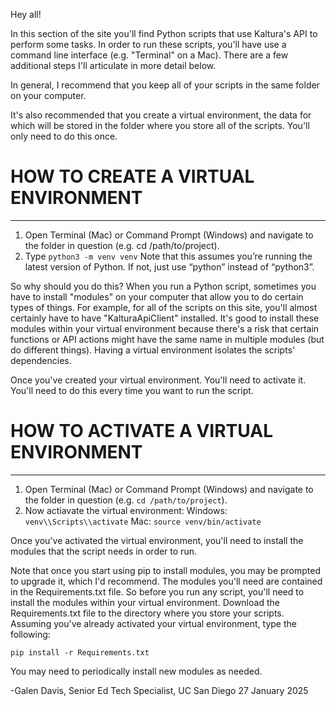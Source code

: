 Hey all! 

In this section of the site you'll find Python scripts that use Kaltura's API to perform some tasks. In order to run these scripts, you'll have use a command line interface (e.g. "Terminal" on a Mac). There are a few additional steps I'll articulate in more detail below.

In general, I recommend that you keep all of your scripts in the same folder on your computer. 

It's also recommended that you create a virtual environment, the data for which will be stored in the folder where you store all of the scripts. You'll only need to do this once. 


# HOW TO CREATE A VIRTUAL ENVIRONMENT
-------------------------------------

  1. Open Terminal (Mac) or Command Prompt (Windows) and navigate to the folder in question (e.g. cd /path/to/project).
  2. Type `python3 -m venv venv` 
  Note that this assumes you’re running the latest version of Python. If not, just use “python” instead of “python3”.

So why should you do this? When you run a Python script, sometimes you have to install "modules" on your computer that allow you to do certain types of things. For example, for all of the scripts on this site, you'll almost certainly have to have "KalturaApiClient" installed. It's good to install these modules within your virtual environment because there's a risk that certain functions or API actions might have the same name in multiple modules (but do different things). Having a virtual environment isolates the scripts' dependencies. 

Once you've created your virtual environment. You'll need to activate it. You'll need to do this every time you want to run the script. 


# HOW TO ACTIVATE A VIRTUAL ENVIRONMENT 
---------------------------------------

  1. Open Terminal (Mac) or Command Prompt (Windows) and navigate to the folder in question (e.g. `cd /path/to/project`).
  2. Now actiavate the virtual environment:
       Windows: `venv\\Scripts\\activate`
       Mac: `source venv/bin/activate`

Once you've activated the virtual environment, you'll need to install the modules that the script needs in order to run. 

Note that once you start using pip to install modules, you may be prompted to upgrade it, which I'd recommend. The modules you'll need are contained in the Requirements.txt file. So before you run any script, you'll need to install the modules within your virtual environment. Download the Requirements.txt file to the directory where you store your scripts. Assuming you've already activated your virtual environment, type the following:

    pip install -r Requirements.txt

You may need to periodically install new modules as needed. 

-Galen Davis, Senior Ed Tech Specialist, UC San Diego
27 January 2025
